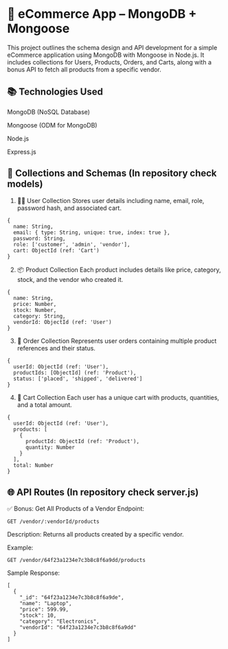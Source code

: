 # 🛒 eCommerce App – MongoDB + Mongoose
This project outlines the schema design and API development for a simple eCommerce application using MongoDB with Mongoose in Node.js. It includes collections for Users, Products, Orders, and Carts, along with a bonus API to fetch all products from a specific vendor.

## 📚 Technologies Used
MongoDB (NoSQL Database)

Mongoose (ODM for MongoDB)

Node.js

Express.js

##  📁 Collections and Schemas (In repository check  models)
1. 🧑‍💼 User Collection
Stores user details including name, email, role, password hash, and associated cart.
```
{
  name: String,
  email: { type: String, unique: true, index: true },
  password: String,
  role: ['customer', 'admin', 'vendor'],
  cart: ObjectId (ref: 'Cart')
}
```
2. 📦 Product Collection
Each product includes details like price, category, stock, and the vendor who created it.
```
{
  name: String,
  price: Number,
  stock: Number,
  category: String,
  vendorId: ObjectId (ref: 'User')
}
```
3. 📑 Order Collection
Represents user orders containing multiple product references and their status.
```
{
  userId: ObjectId (ref: 'User'),
  productIds: [ObjectId] (ref: 'Product'),
  status: ['placed', 'shipped', 'delivered']
}
```
4. 🛒 Cart Collection
Each user has a unique cart with products, quantities, and a total amount.
```
{
  userId: ObjectId (ref: 'User'),
  products: [
    {
      productId: ObjectId (ref: 'Product'),
      quantity: Number
    }
  ],
  total: Number
}

```

## 🌐 API Routes (In repository check server.js)
✅ Bonus: Get All Products of a Vendor
Endpoint:
```
GET /vendor/:vendorId/products
```
Description:
Returns all products created by a specific vendor.

Example:
```
GET /vendor/64f23a1234e7c3b8c8f6a9dd/products
```
Sample Response:

```
[
  {
    "_id": "64f23a1234e7c3b8c8f6a9de",
    "name": "Laptop",
    "price": 599.99,
    "stock": 10,
    "category": "Electronics",
    "vendorId": "64f23a1234e7c3b8c8f6a9dd"
  }
]

```


